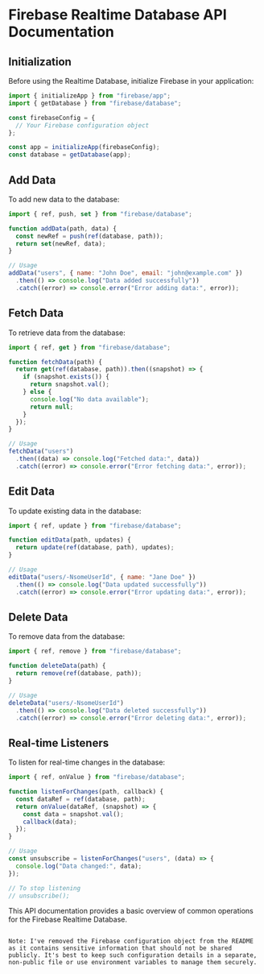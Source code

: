 
# Firebase Realtime Database API Documentation

## Initialization

Before using the Realtime Database, initialize Firebase in your application:

```javascript
import { initializeApp } from "firebase/app";
import { getDatabase } from "firebase/database";

const firebaseConfig = {
  // Your Firebase configuration object
};

const app = initializeApp(firebaseConfig);
const database = getDatabase(app);
```

## Add Data

To add new data to the database:

```javascript
import { ref, push, set } from "firebase/database";

function addData(path, data) {
  const newRef = push(ref(database, path));
  return set(newRef, data);
}

// Usage
addData("users", { name: "John Doe", email: "john@example.com" })
  .then(() => console.log("Data added successfully"))
  .catch((error) => console.error("Error adding data:", error));
```

## Fetch Data

To retrieve data from the database:

```javascript
import { ref, get } from "firebase/database";

function fetchData(path) {
  return get(ref(database, path)).then((snapshot) => {
    if (snapshot.exists()) {
      return snapshot.val();
    } else {
      console.log("No data available");
      return null;
    }
  });
}

// Usage
fetchData("users")
  .then((data) => console.log("Fetched data:", data))
  .catch((error) => console.error("Error fetching data:", error));
```

## Edit Data

To update existing data in the database:

```javascript
import { ref, update } from "firebase/database";

function editData(path, updates) {
  return update(ref(database, path), updates);
}

// Usage
editData("users/-NsomeUserId", { name: "Jane Doe" })
  .then(() => console.log("Data updated successfully"))
  .catch((error) => console.error("Error updating data:", error));
```

## Delete Data

To remove data from the database:

```javascript
import { ref, remove } from "firebase/database";

function deleteData(path) {
  return remove(ref(database, path));
}

// Usage
deleteData("users/-NsomeUserId")
  .then(() => console.log("Data deleted successfully"))
  .catch((error) => console.error("Error deleting data:", error));
```

## Real-time Listeners

To listen for real-time changes in the database:

```javascript
import { ref, onValue } from "firebase/database";

function listenForChanges(path, callback) {
  const dataRef = ref(database, path);
  return onValue(dataRef, (snapshot) => {
    const data = snapshot.val();
    callback(data);
  });
}

// Usage
const unsubscribe = listenForChanges("users", (data) => {
  console.log("Data changed:", data);
});

// To stop listening
// unsubscribe();
```

This API documentation provides a basic overview of common operations for the Firebase Realtime Database.
```

Note: I've removed the Firebase configuration object from the README as it contains sensitive information that should not be shared publicly. It's best to keep such configuration details in a separate, non-public file or use environment variables to manage them securely.